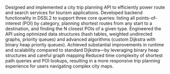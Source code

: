 Designed and implemented a city trip planning API to efficiently power route and search services for tourism applications.
Developed backend functionality in DSSL2 to support three core queries: listing all points-of-interest (POI) by category, planning shortest routes from any start to a destination, and finding the N closest POIs of a given type.
Engineered the API using optimized data structures (hash tables, weighted undirected graphs, priority queues) and advanced algorithms (custom Dijkstra with binary heap priority queues).
Achieved substantial improvements in runtime and scalability compared to standard Dijkstra—by leveraging binary heap structures and careful graph mapping
Reduced time complexity of shortest path queries and POI lookups, resulting in a more responsive trip planning experience for users navigating complex city maps.
